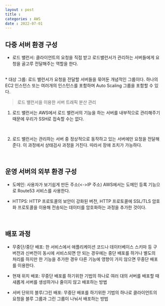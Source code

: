```yaml
---
layout : post
title : 
categories : AWS
date : 2022-07-01
---
```


## 다중 서버 환경 구성

* 로드 밸런서: 클라이언트의 요청을 직접 받고 로드밸런서가 관리하는 서버들에게 요청을 골고루 전달해주는 역할을 한다.
<br>
* 대상 그룹: 로드 밸런서가 요청을 전달할 서버들을 묶어둔 개념적인 그룹이다. 하나의 EC2 인스턴스 또는 여러개의 인스턴스를 포함하며 Auto Scaling 그룹을 포함할 수 있다.

<br>

> 로드 밸런서을 이용한 서버 트래픽 분산 관리


1. 로드 밸런서는 AWS에서 로드 밸런서의 기능을 하는 서버를 내부적으로 관리해주기 때문에 우리가 SSH로 접속할 수는 없다.

<br>

2. 로드 밸런서는 관리하는 서버 중 정상적으로 동작하고 있는 서버에만 요청을 전달해준다. 이 과정에서 상태검사 과정을 거친다. 따라서 장애 조치가 가능하다.

<br>

## 운영 서버의 외부 환경 구성

* 도메인: 사용자가 보기쉽게 만든 주소(<->IP 주소) AWS에서는 도메인 등록 기능으로 Route53 서비스를 사용한다.

* HTTPS: HTTP 프로토콜의 보안이 강화된 버전, HTTP 프로토콜에 SSL/TLS 암호화 프로토콜을 이용해 전송되는 데이터를 암호화하는 과정을 추가한 것이다.

<br>

## 배포 과정

* 무중단/중단 배포: 한 서비스에서 애플리케이션 코드나 데이터베이스 스키마 등 구버전과 신버전이 동시에 서비스되면 안 되는 경우에는 중단 배포를 하거나 별도의 처리를 하지만 한 기능을 추가한 경우 다른 기능에 영향이 가지 않으면 무중단 배포를 이용한다.

* 현재 위치 배포: 무중단 배포를 하기위한 기법의 하나로 여러 대의 서버를 배포할 때 새롭게 서버를 생성하거나 줄이지 않고 배포하는 방법

* 서버 단위의 블루/그린 배포: 무중단 배포를 하기위한 기법의 하나로 클라이언트의 요청을 블루 그룹과 그린 그룹이 나눠서 배포하는 방법